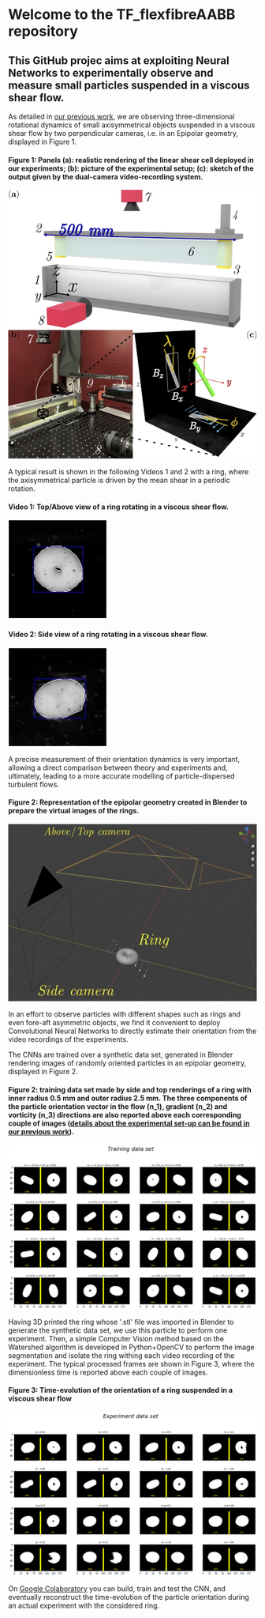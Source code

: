 # Welcome to the  TF_flexfibreAABB repository

## This GitHub projec aims at exploiting Neural Networks to experimentally observe and measure small particles suspended in a viscous shear flow.

As detailed in [our previous work](https://github.com/ddg93/JOposeAABB), we are observing three-dimensional rotational dynamics of small axisymmetrical objects suspended in a viscous shear flow by two perpendicular cameras, i.e. in an Epipolar geometry, displayed in Figure 1.

#### Figure 1: Panels (a): realistic rendering of the linear shear cell deployed in our experiments; (b): picture of the experimental setup; (c): sketch of the output given by the dual-camera video-recording system.
![alt text](https://github.com/ddg93/TF_flexfibreAABB/blob/main/setupcomplete.jpg?raw=true)

A typical result is shown in the following Videos 1 and 2 with a ring, where the axisymmetrical particle is driven by the mean shear in a periodic rotation.
#### Video 1: Top/Above view of a ring rotating in a viscous shear flow.
![](https://github.com/ddg93/TF_flexfibreAABB/blob/main/top.gif)
#### Video 2: Side view of a ring rotating in a viscous shear flow.
![](https://github.com/ddg93/TF_flexfibreAABB/blob/main/side.gif)

A precise measurement of their orientation dynamics is very important, allowing a direct comparison between theory and experiments and, ultimately, leading to a more accurate modelling of particle-dispersed turbulent flows. 

#### Figure 2: Representation of the epipolar geometry created in Blender to prepare the virtual images of the rings.
![alt text](https://github.com/ddg93/TF_flexfibreAABB/blob/main/blender_setup.jpg?raw=true)


In an effort to observe particles with different shapes such as rings and even fore-aft asymmetric objects, we find it convenient to deploy Convolutional Neural Networks to directly estimate their orientation from the video recordings of the experiments.

The CNNs are trained over a synthetic data set, generated in Blender rendering images of randomly oriented particles in an epipolar geometry, displayed in Figure 2.

#### Figure 2: training data set made by side and top renderings of a ring with inner radius 0.5 mm and outer radius 2.5 mm. The three components of the particle orientation vector in the flow (n_1), gradient (n_2) and vorticity (n_3) directions are also reported above each corresponding couple of images ([details about the experimental set-up can be found in our previous work](https://github.com/ddg93/JOposeAABB)).
![alt text](https://github.com/ddg93/TF_flexfibreAABB/blob/main/training_dataset.png?raw=true)

Having 3D printed the ring whose '.stl' file was imported in Blender to generate the synthetic data set, we use this particle to perform one experiment. Then, a simple Computer Vision method based on the Watershed algorithm is developed in Python+OpenCV to perform the image segmentation and isolate the ring withing each video recording of the experiment. The typical processed frames are shown in Figure 3, where the dimensionless time is reported above each couple of images.

#### Figure 3: Time-evolution of the orientation of a ring suspended in a viscous shear flow
![alt text](https://github.com/ddg93/TF_flexfibreAABB/blob/main/time_evolution.png?raw=true)

On [Google Colaboratory](https://colab.research.google.com/github/ddg93/TF_flexfibreAABB/blob/main/RegressDISK_multiview.ipynb) you can build, train and test the CNN, and eventually reconstruct the time-evolution of the particle orientation during an actual experiment with the considered ring. 


